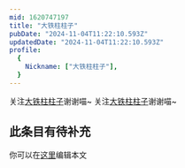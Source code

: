 ```yaml
---
mid: 1620747197
title: "大铁柱柱子"
pubDate: "2024-11-04T11:22:10.593Z"
updatedDate: "2024-11-04T11:22:10.593Z"
profile:
  {
    Nickname: ["大铁柱柱子"],
  }
---
```


关注[大铁柱柱子](https://space.bilibili.com/1620747197)谢谢喵~ 关注[大铁柱柱子](https://space.bilibili.com/1620747197)谢谢喵~

## 此条目有待补充
你可以在[这里](https://github.com/Yuhanawa/VTuber.ICU-Content/edit/master/v/大铁柱柱子/index.md)编辑本文
